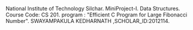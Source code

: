 National Institute of Technology Silchar. MiniProject-I. Data Structures. Course Code: CS 201. program : "Efficient C Program for Large Fibonacci Number". 
SWAYAMPAKULA KEDHARNATH ,SCHOLAR_ID:2012114.
